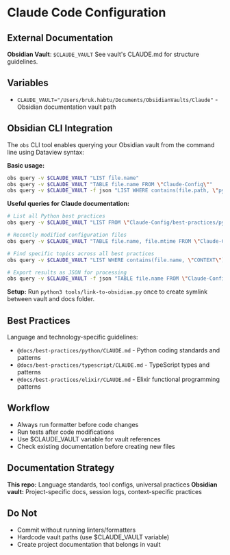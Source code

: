 # Claude Code Configuration

## External Documentation
**Obsidian Vault**: `$CLAUDE_VAULT`
See vault's CLAUDE.md for structure guidelines.

## Variables
- `CLAUDE_VAULT="/Users/bruk.habtu/Documents/ObsidianVaults/Claude"` - Obsidian documentation vault path

## Obsidian CLI Integration
The `obs` CLI tool enables querying your Obsidian vault from the command line using Dataview syntax:

**Basic usage:**
```bash
obs query -v $CLAUDE_VAULT "LIST file.name"
obs query -v $CLAUDE_VAULT "TABLE file.name FROM \"Claude-Config\""
obs query -v $CLAUDE_VAULT -f json "LIST WHERE contains(file.path, \"python\")"
```

**Useful queries for Claude documentation:**
```bash
# List all Python best practices
obs query -v $CLAUDE_VAULT "LIST FROM \"Claude-Config/best-practices/python\""

# Recently modified configuration files
obs query -v $CLAUDE_VAULT "TABLE file.name, file.mtime FROM \"Claude-Config\" SORT file.mtime DESC"

# Find specific topics across all best practices
obs query -v $CLAUDE_VAULT "LIST WHERE contains(file.name, \"CONTEXT\")"

# Export results as JSON for processing
obs query -v $CLAUDE_VAULT -f json "TABLE file.name FROM \"Claude-Config\""
```

**Setup:** Run `python3 tools/link-to-obsidian.py` once to create symlink between vault and docs folder.

## Best Practices
Language and technology-specific guidelines:
- `@docs/best-practices/python/CLAUDE.md` - Python coding standards and patterns
- `@docs/best-practices/typescript/CLAUDE.md` - TypeScript types and patterns
- `@docs/best-practices/elixir/CLAUDE.md` - Elixir functional programming patterns

## Workflow
- Always run formatter before code changes
- Run tests after code modifications
- Use $CLAUDE_VAULT variable for vault references
- Check existing documentation before creating new files

## Documentation Strategy
**This repo:** Language standards, tool configs, universal practices
**Obsidian vault:** Project-specific docs, session logs, context-specific practices

## Do Not
- Commit without running linters/formatters
- Hardcode vault paths (use $CLAUDE_VAULT variable)
- Create project documentation that belongs in vault